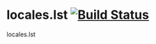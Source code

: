 # locales.lst [![Build Status](https://travis-ci.org/pqx/locales.lst.svg)](https://travis-ci.org/pqx/locales.lst)
locales.lst
